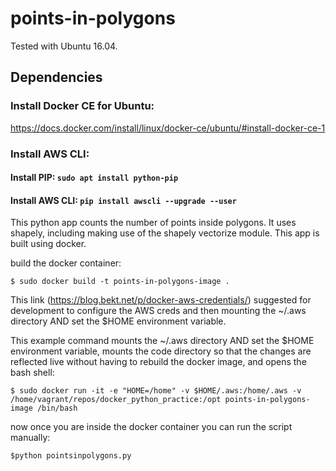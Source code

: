 # points-in-polygons

Tested with Ubuntu 16.04.

## Dependencies

### Install Docker CE for Ubuntu:
https://docs.docker.com/install/linux/docker-ce/ubuntu/#install-docker-ce-1

### Install AWS CLI:
#### Install PIP: ```sudo apt install python-pip```
#### Install AWS CLI: ```pip install awscli --upgrade --user```

This python app counts the number of points inside polygons. It uses shapely, including making use of the shapely vectorize module. This app is built using docker.

build the docker container:
```
$ sudo docker build -t points-in-polygons-image .
```

This link (https://blog.bekt.net/p/docker-aws-credentials/) suggested for development to configure the AWS creds and then mounting the ~/.aws directory AND set the $HOME environment variable. 

This example command mounts the ~/.aws directory AND set the $HOME environment variable, mounts the code directory so that the changes are reflected live without having to rebuild the docker image, and opens the bash shell:

```
$ sudo docker run -it -e "HOME=/home" -v $HOME/.aws:/home/.aws -v /home/vagrant/repos/docker_python_practice:/opt points-in-polygons-image /bin/bash
```

now once you are inside the docker container you can run the script manually:
```
$python pointsinpolygons.py
```
